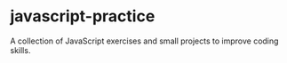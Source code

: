 # javascript-practice
A collection of JavaScript exercises and small projects to improve coding skills.
